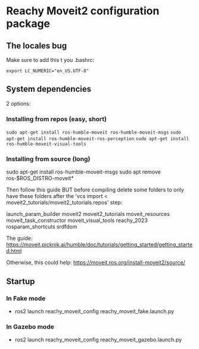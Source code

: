 # Reachy Moveit2 configuration package
## The locales bug
Make sure to add this t you .bashrc:
```
export LC_NUMERIC="en_US.UTF-8"
```
## System dependencies
2 options:
### Installing from repos (easy, short)
```sudo apt-get install ros-humble-moveit ros-humble-moveit-msgs```
```sudo apt-get install ros-humble-moveit-ros-perception```
```sudo apt-get install ros-humble-moveit-visual-tools```

### Installing from source (long)
sudo apt-get install ros-humble-moveit-msgs
sudo apt remove ros-$ROS_DISTRO-moveit*

Then follow this guide BUT before compiling delete some folders to only have these folders after the 'vcs import < moveit2_tutorials/moveit2_tutorials.repos' step:

launch_param_builder
moveit2
moveit2_tutorials
moveit_resources
moveit_task_constructor
moveit_visual_tools
reachy_2023
rosparam_shortcuts
srdfdom

The guide:
https://moveit.picknik.ai/humble/doc/tutorials/getting_started/getting_started.html

Otherwise, this could help:
https://moveit.ros.org/install-moveit2/source/


## Startup

### In Fake mode

- ros2 launch reachy_moveit_config reachy_moveit_fake.launch.py

### In Gazebo mode

- ros2 launch reachy_moveit_config reachy_moveit_gazebo.launch.py
